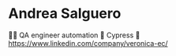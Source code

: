 # Andrea Salguero
:woman_technologist: QA engineer automation
:robot: Cypress
:office: https://www.linkedin.com/company/veronica-ec/
